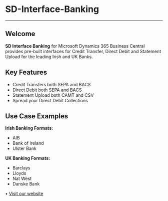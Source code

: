# SD-Interface-Banking

---

## Welcome
**SD Interface Banking** for Microsoft Dynamics 365 Business Central provides pre-built interfaces for Credit Transfer, Direct Debit and Statement Upload for the leading Irish and UK Banks.


## Key Features
- Credit Transfers both SEPA and BACS
- Direct Debit both SEPA and BACS
- Statement Upload both CAMT and CSV
- Spread your Direct Debit Collections

## Use Case Examples

**Irish Banking Formats:** 
<br>
- AIB
- Bank of Ireland
- Ulster Bank

**UK Banking Formats:**
<br>
- Barclays
- Lloyds
- Nat West
- Danske Bank




•	[Visit our website](https://www.dynamicsshop.com/)   
